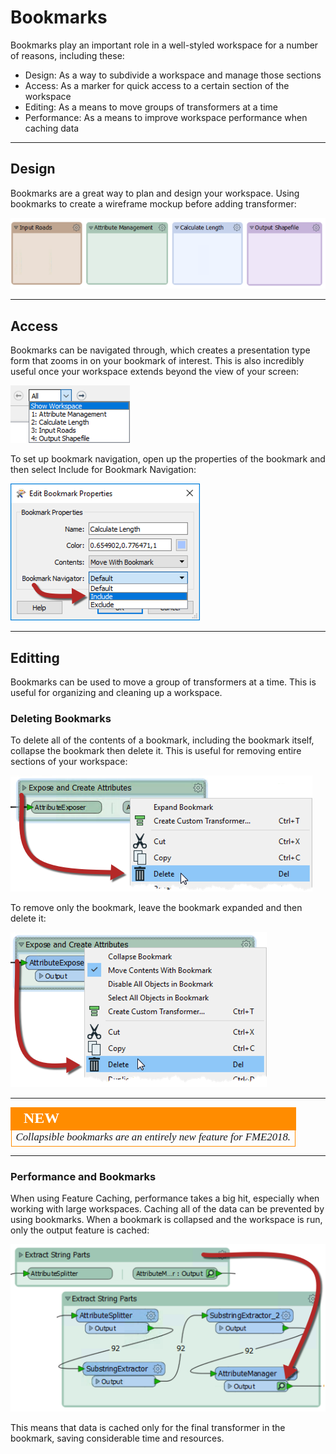 # Bookmarks 

Bookmarks play an important role in a well-styled workspace for a number of reasons, including these:
- Design: As a way to subdivide a workspace and manage those sections
- Access: As a marker for quick access to a certain section of the workspace
- Editing: As a means to move groups of transformers at a time
- Performance: As a means to improve workspace performance when caching data

---

## Design ##

Bookmarks are a great way to plan and design your workspace. Using bookmarks to create a wireframe mockup before adding transformer:

![](./Images/Img2.058.BookmarkWireframe.png)

---

## Access ##

Bookmarks can be navigated through, which creates a presentation type form that zooms in on your bookmark of interest. This is also incredibly useful once your workspace extends beyond the view of your screen:

![](./Images/Img2.059.BookmarkNavigator.png)

To set up bookmark navigation, open up the properties of the bookmark and then select Include for Bookmark Navigation:

![](./Images/Img2.060.BookmarkNavigatorProperties.png)

---

## Editting ##

Bookmarks can be used to move a group of transformers at a time. This is useful for organizing and cleaning up a workspace. 

### Deleting Bookmarks ###

To delete all of the contents of a bookmark, including the bookmark itself, collapse the bookmark then delete it. This is useful for removing entire sections of your workspace:

![](./Images/Img2.061.CollapseDeleteBookmark.png)

To remove only the bookmark, leave the bookmark expanded and then delete it:

![](./Images/Img2.062.ExpandDeleteBookmark.png)

---

<!--New Section--> 

<table style="border-spacing: 0px">
<tr>
<td style="vertical-align:middle;background-color:darkorange;border: 2px solid darkorange">
<i class="fa fa-bolt fa-lg fa-pull-left fa-fw" style="color:white;padding-right: 12px;vertical-align:text-top"></i>
<span style="color:white;font-size:x-large;font-weight: bold;font-family:serif">NEW</span>
</td>
</tr>

<tr>
<td style="border: 1px solid darkorange">
<span style="font-family:serif; font-style:italic; font-size:larger">
Collapsible bookmarks are an entirely new feature for FME2018.
</span>
</td>
</tr>
</table>

---

### Performance and Bookmarks ###

When using Feature Caching, performance takes a big hit, especially when working with large workspaces. Caching all of the data can be prevented by using bookmarks. When a bookmark is collapsed and the workspace is run, only the output feature is cached:

![](./Images/Img2.064.CollapseBookmarkCaching.png)

This means that data is cached only for the final transformer in the bookmark, saving considerable time and resources. 






